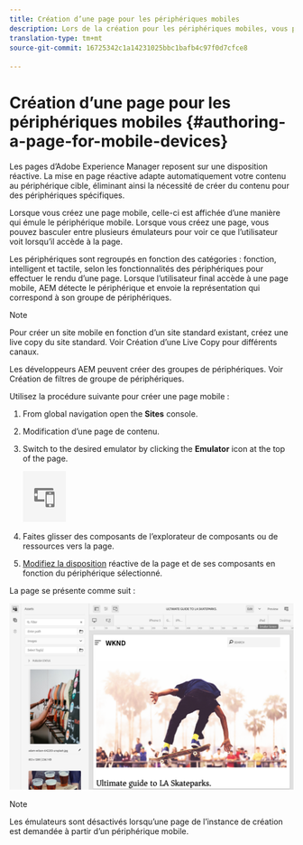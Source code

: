 ```yaml
---
title: Création d’une page pour les périphériques mobiles
description: Lors de la création pour les périphériques mobiles, vous pouvez basculer entre plusieurs émulateurs pour voir ce que l’utilisateur final voit.
translation-type: tm+mt
source-git-commit: 16725342c1a14231025bbc1bafb4c97f0d7cfce8

---
```



# Création d’une page pour les périphériques mobiles {#authoring-a-page-for-mobile-devices}

Les pages d’Adobe Experience Manager reposent sur une disposition réactive. La mise en page réactive adapte automatiquement votre contenu au périphérique cible, éliminant ainsi la nécessité de créer du contenu pour des périphériques spécifiques.

Lorsque vous créez une page mobile, celle-ci est affichée d’une manière qui émule le périphérique mobile. Lorsque vous créez une page, vous pouvez basculer entre plusieurs émulateurs pour voir ce que l’utilisateur voit lorsqu’il accède à la page.

Les périphériques sont regroupés en fonction des catégories : fonction, intelligent et tactile, selon les fonctionnalités des périphériques pour effectuer le rendu d’une page. Lorsque l’utilisateur final accède à une page mobile, AEM détecte le périphérique et envoie la représentation qui correspond à son groupe de périphériques.

>[!NOTE]
>
>Pour créer un site mobile en fonction d’un site standard existant, créez une live copy du site standard. Voir Création d’une Live Copy pour différents canaux.
>
>Les développeurs AEM peuvent créer des groupes de périphériques. Voir Création de filtres de groupe de périphériques.
<!--
>To create a mobile site based on an existing standard site, create a live copy of the standard site. (See [Creating a Live Copy for Different Channels](/help/sites-administering/msm-livecopy.md).)
>
>AEM developers can create new device groups. (See [Creating Device Group Filters](/help/sites-developing/groupfilters.md).)
-->

Utilisez la procédure suivante pour créer une page mobile :

1. From global navigation open the **Sites** console.
1. Modification d’une page de contenu.
1. Switch to the desired emulator by clicking the **Emulator** icon at the top of the page.

   ![Icône Emulateur](/help/sites-cloud/authoring/assets/emulator.png)

1. Faites glisser des composants de l’explorateur de composants ou de ressources vers la page.
1. [Modifiez la disposition](/help/sites-cloud/authoring/features/responsive-layout.md) réactive de la page et de ses composants en fonction du périphérique sélectionné.

La page se présente comme suit :

![Exemple de mobile](/help/sites-cloud/authoring/assets/mobile.png)

>[!NOTE]
>
>Les émulateurs sont désactivés lorsqu’une page de l’instance de création est demandée à partir d’un périphérique mobile.
